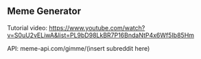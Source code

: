 ## Meme Generator
Tutorial video:
https://www.youtube.com/watch?v=S0uU2vELiwA&list=PL9bD98LkBR7P16BndaNtP4x6Wf5Ib85Hm

API:
meme-api.com/gimme/(insert subreddit here)